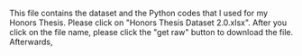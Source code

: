 This file contains the dataset and the Python codes that I used for my Honors Thesis. Please click on "Honors Thesis Dataset 2.0.xlsx". After you click on the file name, please click the "get raw" button to download the file. Afterwards,

